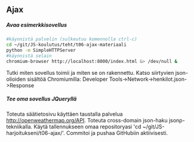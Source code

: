 ## Ajax

##### Avaa esimerkkisovellus

```sh
#käynnistä palvelin (sulkeutuu komennolla ctrl-c)
cd ~/git/JS-koulutus/teht/t06-ajax-materiaali 
python -m SimpleHTTPServer
#käynnistä selain
chromium-browser http://localhost:8000/index.html &> /dev/null &
```

Tutki miten sovellus toimii ja miten se on rakennettu.
Katso siirtyvien json-olioiden sisältöä Chromiumilla:
Developer Tools->Network->henkilot.json->Response

##### Tee oma sovellus JQueryllä

Toteuta säätietosivu käyttäen taustalla palvelua http://openweathermap.org/API. Toteuta cross-domain json-haku jsonp-tekniikalla. Käytä tallennukseen omaa repositoryasi 'cd ~/git/JS-harjoitukseni/t06-ajax/'. Commitoi ja pushaa GitHubiin aktiivisesti.
